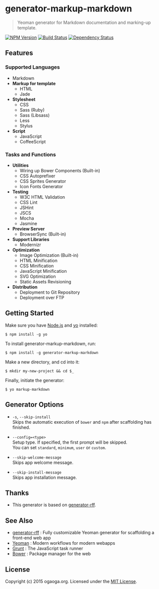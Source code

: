 # generator-markup-markdown

> Yeoman generator for Markdown documentation and marking-up template.

[![NPM Version][npm-image]][npm-url]
[![Build Status][travis-image]][travis-url]
[![Dependency Status][deps-image]][deps-url]

## Features

### Supported Languages
* Markdown
* **Markup for template**
  * HTML
  * Jade
* **Stylesheet**
  * CSS
  * Sass (Ruby)
  * Sass (Libsass)
  * Less
  * Stylus
* **Script**
  * JavaScript
  * CoffeeScript

### Tasks and Functions
* **Utilities**
  * Wiring up Bower Components (Built-in)
  * CSS Autoprefixer
  * CSS Sprites Generator
  * Icon Fonts Generator
* **Testing**
  * W3C HTML Validation
  * CSS Lint
  * JSHint
  * JSCS
  * Mocha
  * Jasmine
* **Preview Server**
  * BrowserSync (Built-in)
* **Support Libraries**
  * Modernizr
* **Optimization**
  * Image Optimization (Built-in)
  * HTML Minification
  * CSS Minification
  * JavaScript Minification
  * SVG Optimization
  * Static Assets Revisioning
* **Distribution**
  * Deployment to Git Repository
  * Deployment over FTP

## Getting Started
Make sure you have [Node.js](http://nodejs.org/) and [yo](https://github.com/yeoman/yo) installed:

```shell
$ npm install -g yo
```

To install generator-markup-markdown, run:

```shell
$ npm install -g generator-markup-markdown
```

Make a new directory, and cd into it:

```shell
$ mkdir my-new-project && cd $_
```

Finally, initiate the generator:

```shell
$ yo markup-markdown
```

## Generator Options
* `-s`, `--skip-install`  
  Skips the automatic execution of `bower` and `npm` after scaffolding has finished.

* `--config=<type>`  
  Setup type. If specified, the first prompt will be skipped.  
  You can set `standard`, `minimum`, `user` or `custom`.

* `--skip-welcome-message`  
  Skips app welcome message.

* `--skip-install-message`  
  Skips app installation message.

## Thanks

* This generator is based on [generator-rff](https://github.com/rakuten-frontend/generator-rff).

## See Also
* [generator-rff](https://github.com/rakuten-frontend/generator-rff) : Fully customizable Yeoman generator for scaffolding a front-end web app
* [Yeoman](http://yeoman.io/) : Modern workflows for modern webapps
* [Grunt](http://gruntjs.com/) : The JavaScript task runner
* [Bower](http://bower.io/) : Package manager for the web

## License
Copyright (c) 2015 ogaoga.org. Licensed under the [MIT License](LICENSE).

[npm-image]: https://img.shields.io/npm/v/generator-markup-markdown.svg?style=flat
[npm-url]: https://www.npmjs.com/package/generator-markup-markdown
[travis-image]: https://img.shields.io/travis/ogaoga/generator-markup-markdown/master.svg?style=flat
[travis-url]: https://travis-ci.org/ogaoga/generator-markup-markdown
[deps-image]: http://img.shields.io/david/ogaoga/generator-markup-markdown.svg?style=flat
[deps-url]: https://david-dm.org/ogaoga/generator-markup-markdown
